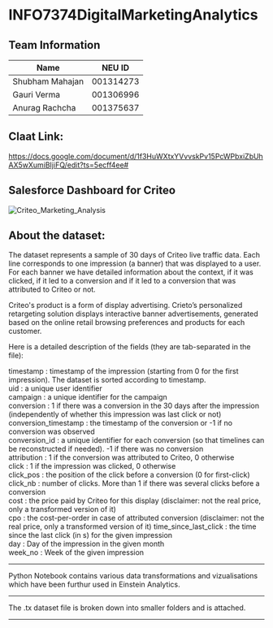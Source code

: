 # INFO7374DigitalMarketingAnalytics

## Team Information
| Name | NEU ID |
| --- | --- |
| Shubham Mahajan | 001314273 |
| Gauri Verma | 001306996 |
| Anurag Rachcha | 001375637 |


## Claat Link: 
https://docs.google.com/document/d/1f3HuWXtxYVvvskPv15PcWPbxiZbUhAX5wXumiBIjiFQ/edit?ts=5ecff4ee#

## Salesforce Dashboard for Criteo

![Criteo_Marketing_Analysis](https://user-images.githubusercontent.com/59700753/83936511-5ddc3d80-a792-11ea-951c-a96c89e84e36.png)


## About the dataset: 

The dataset represents a sample of 30 days of Criteo live traffic data. Each line corresponds to one impression (a banner) that was displayed to a user. For each banner we have detailed information about the context, if it was clicked, if it led to a conversion and if it led to a conversion that was attributed to Criteo or not. 


Criteo's product is a form of display advertising. Crieto’s personalized retargeting solution displays interactive banner advertisements, generated based on the online retail browsing preferences and products for each customer. 

Here is a detailed description of the fields (they are tab-separated in the file):

timestamp : timestamp of the impression (starting from 0 for the first impression). The dataset is sorted according to timestamp.<br />
uid : a unique user identifier<br />
campaign : a unique identifier for the campaign<br />
conversion : 1 if there was a conversion in the 30 days after the impression (independently of whether this impression was last click or not)<br />
conversion_timestamp : the timestamp of the conversion or -1 if no conversion was observed<br />
conversion_id : a unique identifier for each conversion (so that timelines can be reconstructed if needed). -1 if there was no conversion<br />
attribution : 1 if the conversion was attributed to Criteo, 0 otherwise<br />
click : 1 if the impression was clicked, 0 otherwise<br />
click_pos : the position of the click before a conversion (0 for first-click)<br />
click_nb : number of clicks. More than 1 if there was several clicks before a conversion<br />
cost : the price paid by Criteo for this display (disclaimer: not the real price, only a transformed version of it)<br />
cpo : the cost-per-order in case of attributed conversion (disclaimer: not the real price, only a transformed version of it)
time_since_last_click : the time since the last click (in s) for the given impression <br />
day : Day of the impression in the given month<br />
week_no : Week of the given impression<br />

____________________________________________
Python Notebook contains various data transformations and vizualisations which have been furthur used in Einstein Analytics.
____________________________________________
The .tx dataset file is broken down into smaller folders and is attached.
____________________________________________
